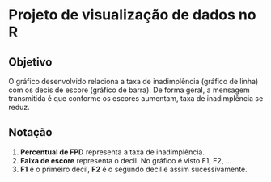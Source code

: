 # Projeto de visualização de dados no R

## Objetivo
O gráfico desenvolvido relaciona a taxa de inadimplência (gráfico de linha) com os decis de escore (gráfico de barra). De forma geral, a mensagem transmitida é que conforme os escores aumentam, taxa de inadimplência se reduz.

## Notação

1. **Percentual de FPD** representa a taxa de inadimplência.
2. **Faixa de escore** representa o decil. No gráfico é visto F1, F2, ...
3. **F1** é o primeiro decil, **F2** é o segundo decil e assim sucessivamente.   
